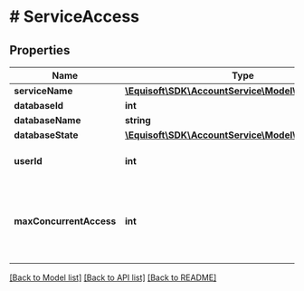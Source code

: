 # # ServiceAccess

## Properties

Name | Type | Description | Notes
------------ | ------------- | ------------- | -------------
**serviceName** | [**\Equisoft\SDK\AccountService\Model\ServiceName**](ServiceName.md) |  |
**databaseId** | **int** |  | [optional]
**databaseName** | **string** |  | [optional]
**databaseState** | [**\Equisoft\SDK\AccountService\Model\DatabaseState**](DatabaseState.md) |  | [optional]
**userId** | **int** | Local ID of the user in the database. | [optional]
**maxConcurrentAccess** | **int** | Number of concurrent desktop session allowed for Equisoft/Connect. 0 for unlimited access. | [optional]

[[Back to Model list]](../../README.md#models) [[Back to API list]](../../README.md#endpoints) [[Back to README]](../../README.md)
